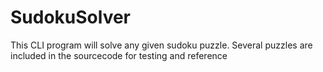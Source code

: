 # SudokuSolver

This CLI program will solve any given sudoku puzzle.
Several puzzles are included in the sourcecode for testing and reference
